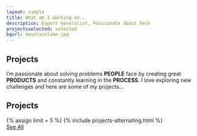 ```yaml
---
layout: simple
title: What am I working on..
description: Expert Generalist, Passionate about Tech
projectsselected: selected
bgurl: mountainlake.jpg
---
```


## [](#header-2)Projects

I’m passionate about solving problems <b>PEOPLE</b> face by creating great <b>PRODUCTS</b> and constantly learning in the <b>PROCESS</b>. I love exploring new challenges and here are some of my projects...

<div class="row">
    <h2>Projects</h2>
</div>
{% assign limit = 5 %}
{% include projects-alternating.html %}
<div class="row pt-1 mb-4">
    <div class="col text-center">
    <a href="{{ '/examples' | relative_url}}" class="btn btn-secondary btn-sm">See All</a>
    </div>
</div>
